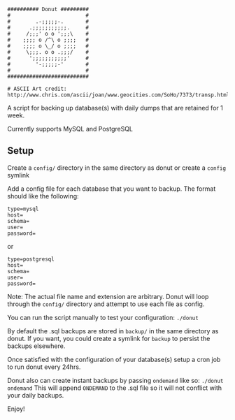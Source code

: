 ```
########## Donut #########
#                        #
#        .-;;;;;-.       #
#      .;;;;;;;;;;;.     #
#     /;;;' o o ';;;\    #
#    ;;;; o /^\ o ;;;;   #
#    ;;;; o \_/ o ;;;;   #
#     \;;;. o o .;;;/    #
#      ';;;;;;;;;;;'     #
#        '-;;;;;-'       #
#                        # 
##########################

# ASCII Art credit: http://www.chris.com/ascii/joan/www.geocities.com/SoHo/7373/transp.html#tire
```

A script for backing up database(s) with daily dumps that are retained for 1 week.

Currently supports MySQL and PostgreSQL

## Setup

Create a `config/` directory in the same directory as donut or create a `config` symlink

Add a config file for each database that you want to backup. The format should like the following:
```
type=mysql
host=
schema=
user=
password=
```

or

```
type=postgresql
host=
schema=
user=
password=
```

Note: The actual file name and extension are arbitrary. Donut will loop through the `config/` directory and attempt to 
use each file as config.

You can run the script manually to test your configuration: `./donut`

By default the .sql backups are stored in `backup/` in the same directory as donut. If you want, you could create a
symlink for `backup` to persist the backups elsewhere.

Once satisfied with the configuration of your database(s) setup a cron job to run donut every 24hrs. 
 
Donut also can create instant backups by passing `ondemand` like so: `./donut ondemand`
This will append `ONDEMAND` to the .sql file so it will not conflict with your daily backups.

Enjoy!
